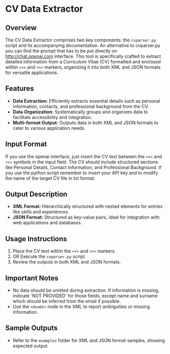 # CV Data Extractor

## Overview
The CV Data Extractor comprises two key components: the `cvparser.py` script and its accompanying documentation. An alternative to cvparser.py you can find the prompt that has to be put directly on http://chat.openai.com interface. This tool is specifically crafted to extract detailed information from a Curriculum Vitae (CV) formatted and enclosed within `<<<` and `>>>` markers, organizing it into both XML and JSON formats for versatile applications.

## Features
- **Data Extraction:** Efficiently extracts essential details such as personal information, contacts, and professional background from the CV.
- **Data Organization:** Systematically groups and organizes data to facilitate accessibility and integration.
- **Multi-format Output:** Outputs data in both XML and JSON formats to cater to various application needs.

## Input Format
If you use the openai interface, just insert the CV text between the `<<<` and `>>>` symbols in the input field. The CV should include structured sections like Personal Details, Contact Information, and Professional Background.
If you use the python script remember to insert your API key and to modify the name of the target CV file in txt format.

## Output Description
- **XML Format:** Hierarchically structured with nested elements for entries like skills and experiences.
- **JSON Format:** Structured as key-value pairs, ideal for integration with web applications and databases.

## Usage Instructions
1. Place the CV text within the `<<<` and `>>>` markers.
2. OR Execute the `cvparser.py` script.
3. Review the outputs in both XML and JSON formats.

## Important Notes
- No data should be omitted during extraction. If information is missing, indicate 'NOT PROVIDED' for those fields, except name and surname which should be inferred from the email if possible.
- Use the `<doubt>` node in the XML to report ambiguities or missing information.

## Sample Outputs
- Refer to the `examples` folder for XML and JSON format samples, showing expected output.
